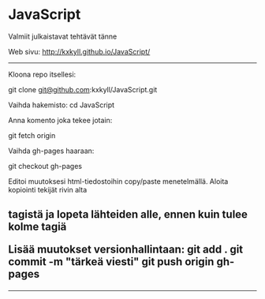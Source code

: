 JavaScript
==========

Valmiit julkaistavat tehtävät tänne

Web sivu: http://kxkyll.github.io/JavaScript/


----------------------------------------------

Kloona repo itsellesi:

git clone git@github.com:kxkyll/JavaScript.git

Vaihda hakemisto: 
cd JavaScript

Anna komento joka tekee jotain:

git fetch origin

Vaihda gh-pages haaraan:

git checkout gh-pages

Editoi muutoksesi html-tiedostoihin copy/paste
menetelmällä. Aloita kopiointi tekijät rivin 
alta <h2> tagistä ja lopeta lähteiden alle, 
ennen kuin tulee kolme </div> tagiä

Lisää muutokset versionhallintaan:
git add .
git commit -m "tärkeä viesti"
git push origin gh-pages

----------------------------------------------




